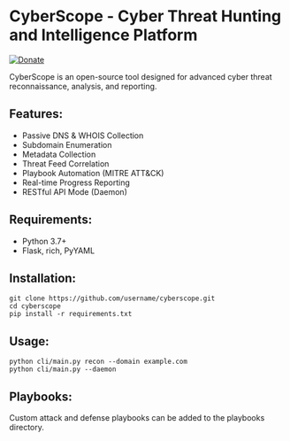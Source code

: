 
# CyberScope - Cyber Threat Hunting and Intelligence Platform
[![Donate](https://img.shields.io/badge/Donate-Ko--fi-FF5E5B?logo=ko-fi&logoColor=white)](https://ko-fi.com/drrobot)

CyberScope is an open-source tool designed for advanced cyber threat reconnaissance, analysis, and reporting.

## Features:
- Passive DNS & WHOIS Collection
- Subdomain Enumeration
- Metadata Collection
- Threat Feed Correlation
- Playbook Automation (MITRE ATT&CK)
- Real-time Progress Reporting
- RESTful API Mode (Daemon)

## Requirements:
- Python 3.7+
- Flask, rich, PyYAML

## Installation:
```
git clone https://github.com/username/cyberscope.git
cd cyberscope
pip install -r requirements.txt
```

## Usage:
```
python cli/main.py recon --domain example.com
python cli/main.py --daemon
```

## Playbooks:
Custom attack and defense playbooks can be added to the playbooks directory.
